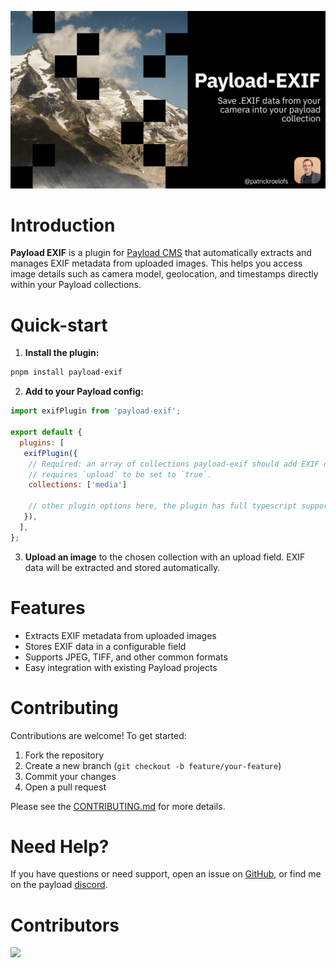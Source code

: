 ![Project Title](.github/assets/github-title.png)

# Introduction

**Payload EXIF** is a plugin for [Payload CMS](https://payloadcms.com/) that automatically extracts and manages EXIF metadata from uploaded images. This helps you access image details such as camera model, geolocation, and timestamps directly within your Payload collections.

# Quick-start

1. **Install the plugin:**
  ```bash
  pnpm install payload-exif
  ```
2. **Add to your Payload config:**
  ```js
  import exifPlugin from 'payload-exif';

  export default {
    plugins: [
     exifPlugin({
      // Required: an array of collections payload-exif should add EXIF data to, 
      // requires `upload` to be set to `true`.
      collections: ['media']

      // other plugin options here, the plugin has full typescript support!
     }),
    ],
  };
  ```
3. **Upload an image** to the chosen collection with an upload field. EXIF data will be extracted and stored automatically.

# Features

- Extracts EXIF metadata from uploaded images
- Stores EXIF data in a configurable field
- Supports JPEG, TIFF, and other common formats
- Easy integration with existing Payload projects

# Contributing

Contributions are welcome! To get started:

1. Fork the repository
2. Create a new branch (`git checkout -b feature/your-feature`)
3. Commit your changes
4. Open a pull request

Please see the [CONTRIBUTING.md](CONTRIBUTING.md) for more details.

# Need Help?

If you have questions or need support, open an issue on [GitHub](https://github.com/payloadcms/payload-exif/issues), or find me on the payload [discord](https://discord.com/invite/r6sCXqVk3v).

# Contributors
<img align="left" src="https://contributors-img.web.app/image?repo=payloadcms/payload"/>
